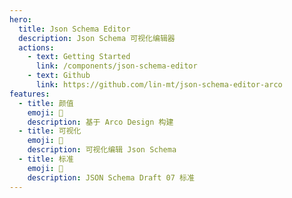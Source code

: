 ```yaml
---
hero:
  title: Json Schema Editor
  description: Json Schema 可视化编辑器
  actions:
    - text: Getting Started
      link: /components/json-schema-editor
    - text: Github
      link: https://github.com/lin-mt/json-schema-editor-arco
features:
  - title: 颜值
    emoji: 🌹
    description: 基于 Arco Design 构建
  - title: 可视化
    emoji: 🧐
    description: 可视化编辑 Json Schema
  - title: 标准
    emoji: 🚀
    description: JSON Schema Draft 07 标准
---
```


